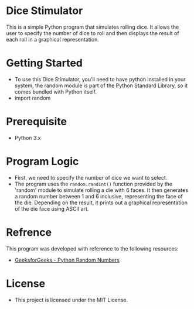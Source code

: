 # Dice Stimulator
This is a simple Python program that simulates rolling dice. It allows the user to specify the number of dice to roll and then displays the result of each roll in a graphical representation.

# Getting Started
- To use this Dice Stimulator, you'll need to have python installed in your system, the random module is part of the Python Standard Library, so it comes bundled with Python itself.
- import random

# Prerequisite
- Python 3.x

# Program Logic
- First, we need to specify the number of dice we want to select.
- The program uses the `random.randint()` function provided by the 'random' module to simulate rolling a die with 6 faces. It then generates a random number between 1 and 6 inclusive, representing the face of the die. Depending on the result, it prints out a graphical       representation of the die face using ASCII art.

# Refrence 
This program was developed with reference to the following resources:
- [GeeksforGeeks - Python Random Numbers](https://www.geeksforgeeks.org/python-random-randint-function/)

# License
- This project is licensed under the MIT License.





